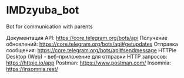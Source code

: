 # IMDzyuba_bot
Bot for communication with parents

Документация API: https://core.telegram.org/bots/api
Получение обновлений: https://core.telegram.org/bots/api#getupdates 
Отправка сообщения: https://core.telegram.org/bots/api#sendmessage
HTTPie Desktop (Web) - веб-приложение для отправки HTTP запросов: https://httpie.io/app
Postman: https://www.postman.com/
Insomnia: https://insomnia.rest/
